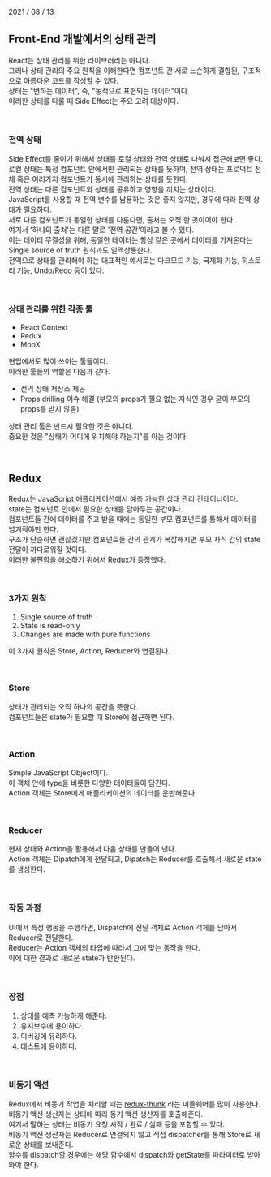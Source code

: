 2021 / 08 / 13

## Front-End 개발에서의 상태 관리

React는 상태 관리를 위한 라이브러리는 아니다.  
그러나 상태 관리의 주요 원칙을 이해한다면 컴포넌트 간 서로 느슨하게 결합된, 구조적으로 아름다운 코드를 작성할 수 있다.  
상태는 "변하는 데이터", 즉, "동적으로 표현되는 데이터"이다.  
이러한 상태를 다룰 때 Side Effect는 주요 고려 대상이다.

</br>

### 전역 상태

Side Effect를 줄이기 위해서 상태를 로컬 상태와 전역 상태로 나눠서 접근해보면 좋다.  
로컬 상태는 특정 컴포넌트 안에서만 관리되는 상태를 뜻하며, 전역 상태는 프로덕트 전체 혹은 여러가지 컴포넌트가 동시에 관리하는 상태를 뜻한다.  
전역 상태는 다른 컴포넌트와 상태를 공유하고 영향을 끼치는 상태이다.  
JavaScript를 사용할 때 전역 변수를 남용하는 것은 좋지 않지만, 경우에 따라 전역 상태가 필요하다.  
서로 다른 컴포넌트가 동일한 상태를 다룬다면, 출처는 오직 한 곳이어야 한다.  
여기서 '하나의 출처'는 다른 말로 '전역 공간'이라고 볼 수 있다.  
이는 데이터 무결성을 위해, 동일한 데이터는 항상 같은 곳에서 데이터를 가져온다는 Single source of truth 원칙과도 일맥상통한다.  
전역으로 상태를 관리해야 하는 대표적인 예시로는 다크모드 기능, 국제화 기능, 히스토리 기능, Undo/Redo 등이 있다.

</br>

### 상태 관리를 위한 각종 툴

- React Context
- Redux
- MobX

현업에서도 많이 쓰이는 툴들이다.  
이러한 툴들의 역할은 다음과 같다.

- 전역 상태 저장소 제공
- Props drilling 이슈 해결 (부모의 props가 필요 없는 자식인 경우 굳이 부모의 props를 받지 않음)

상태 관리 툴은 반드시 필요한 것은 아니다.  
중요한 것은 "상태가 어디에 위치해야 하는지"를 아는 것이다.

</br>

## Redux

Redux는 JavaScript 애플리케이션에서 예측 가능한 상태 관리 컨테이너이다.  
state는 컴포넌트 안에서 필요한 상태를 담아두는 공간이다.  
컴포넌트들 간에 데이터를 주고 받을 때에는 동일한 부모 컴포넌트를 통해서 데이터를 넘겨줘야만 한다.  
구조가 단순하면 괜찮겠지만 컴포넌트들 간의 관계가 복잡해지면 부모 자식 간의 state 전달이 까다로워질 것이다.  
이러한 불편함을 해소하기 위해서 Redux가 등장했다.

</br>

### 3가지 원칙

1. Single source of truth
2. State is read-only
3. Changes are made with pure functions

이 3가지 원칙은 Store, Action, Reducer와 연결된다.

</br>

### Store

상태가 관리되는 오직 하나의 공간을 뜻한다.  
컴포넌트들은 state가 필요할 때 Store에 접근하면 된다.

</br>

### Action

Simple JavaScript Object이다.  
이 객체 안에 type을 비롯한 다양한 데이터들이 담긴다.  
Action 객체는 Store에게 애플리케이션의 데이터를 운반해준다.

</br>

### Reducer

현재 상태와 Action을 활용해서 다음 상태를 만들어 낸다.  
Action 객체는 Dipatch에게 전달되고, Dipatch는 Reducer를 호출해서 새로운 state를 생성한다.

</br>

### 작동 과정

UI에서 특정 행동을 수행하면, Dispatch에 전달 객체로 Action 객체를 담아서 Reducer로 전달한다.  
Reducer는 Action 객체의 타입에 따라서 그에 맞는 동작을 한다.  
이에 대한 결과로 새로운 state가 반환된다.

</br>

### 장점

1. 상태를 예측 가능하게 해준다.
2. 유지보수에 용이하다.
3. 디버깅에 유리하다.
4. 테스트에 용이하다.

</br>

### 비동기 액션

Redux에서 비동기 작업을 처리할 때는 [redux-thunk](https://github.com/reduxjs/redux-thunk/) 라는 미들웨어를 많이 사용한다.  
비동기 액션 생산자는 상태에 따라 동기 액션 생산자를 호출해준다.  
여기서 말하는 상태는 비동기 요청 시작 / 완료 / 실패 등을 포함할 수 있다.  
비동기 액션 생산자는 Reducer로 연결되지 않고 직접 dispatcher를 통해 Store로 새로운 상태를 보내준다.  
함수를 dispatch할 경우에는 해당 함수에서 dispatch와 getState를 파라미터로 받아와야 한다.
